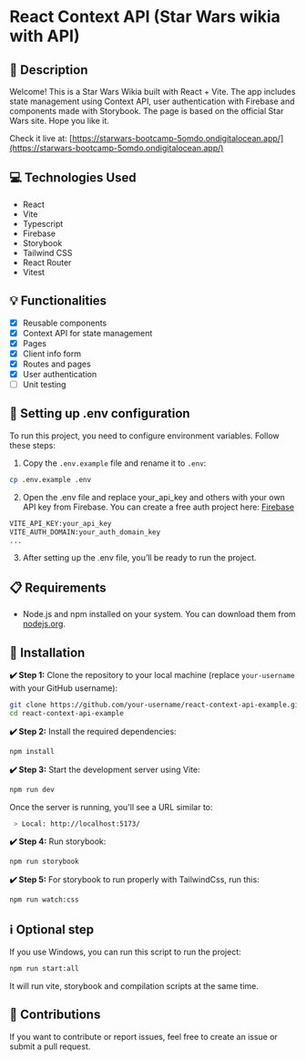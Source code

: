 # React Context API (Star Wars wikia with API)

## 📄 Description

Welcome! This is a Star Wars Wikia built with React + Vite. The app includes state management using Context API, user authentication with Firebase and components made with Storybook. The page is based on the official Star Wars site. Hope you like it.

Check it live at: [https://starwars-bootcamp-5omdo.ondigitalocean.app/](https://starwars-bootcamp-5omdo.ondigitalocean.app/)

## 💻 Technologies Used

- React
- Vite
- Typescript
- Firebase
- Storybook 
- Tailwind CSS
- React Router
- Vitest

## 💡 Functionalities

- [x] Reusable components
- [x] Context API for state management
- [x] Pages
- [x] Client info form
- [x] Routes and pages
- [x] User authentication
- [ ] Unit testing

## 🔑 Setting up .env configuration

To run this project, you need to configure environment variables. Follow these steps:

1. Copy the `.env.example` file and rename it to `.env`:

```bash
cp .env.example .env
```

2. Open the .env file and replace your_api_key and others with your own API key from Firebase. You can create a free auth project here: [Firebase](https://firebase.google.com/)

```bash
VITE_API_KEY:your_api_key
VITE_AUTH_DOMAIN:your_auth_domain_key
...
```
3. After setting up the .env file, you’ll be ready to run the project.

## 📋 Requirements

- Node.js and npm installed on your system. You can download them from [nodejs.org](https://nodejs.org/).

## 🚀 Installation

**✔️ Step 1:** Clone the repository to your local machine (replace `your-username` with your GitHub username):

```bash
git clone https://github.com/your-username/react-context-api-example.git
cd react-context-api-example
```

**✔️ Step 2:** Install the required dependencies:

```bash
npm install
```

**✔️ Step 3:** Start the development server using Vite:

```bash
npm run dev
```
Once the server is running, you'll see a URL similar to:

```bash
 > Local: http://localhost:5173/
```

**✔️ Step 4:** Run storybook:

```bash
npm run storybook
```

**✔️ Step 5:** For storybook to run properly with TailwindCss, run this:

```bash
npm run watch:css
```

## ℹ️​ Optional step

If you use Windows, you can run this script to run the project:

```bash
npm run start:all
```
It will run vite, storybook and compilation scripts at the same time.

## 🤝 Contributions
If you want to contribute or report issues, feel free to create an issue or submit a pull request.
